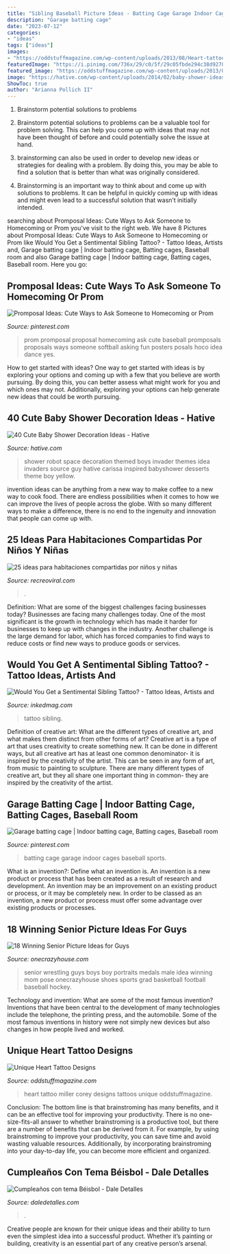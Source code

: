 ```yaml
---
title: "Sibling Baseball Picture Ideas - Batting Cage Garage Indoor Cages Baseball Sports"
description: "Garage batting cage"
date: "2023-07-12"
categories:
- "ideas"
tags: ["ideas"]
images:
- "https://oddstuffmagazine.com/wp-content/uploads/2013/08/Heart-tattoo-designs-4-532x800.jpg"
featuredImage: "https://i.pinimg.com/736x/29/c0/5f/29c05fbde294c38d92785574761bb3a0.jpg"
featured_image: "https://oddstuffmagazine.com/wp-content/uploads/2013/08/Heart-tattoo-designs-4-532x800.jpg"
image: "https://hative.com/wp-content/uploads/2014/02/baby-shower-ideas/robot-baby-shower-idea-4.jpg"
ShowToc: true
author: "Arianna Pollich II"
---
```



1. Brainstorm potential solutions to problems
1. Brainstorm potential solutions to problems can be a valuable tool for problem solving. This can help you come up with ideas that may not have been thought of before and could potentially solve the issue at hand.
2. brainstorming can also be used in order to develop new ideas or strategies for dealing with a problem. By doing this, you may be able to find a solution that is better than what was originally considered.

3. Brainstorming is an important way to think about and come up with solutions to problems. It can be helpful in quickly coming up with ideas and might even lead to a successful solution that wasn’t initially intended.

	

		
searching about Promposal Ideas: Cute Ways to Ask Someone to Homecoming or Prom you've visit to the right web. We have 8 Pictures about Promposal Ideas: Cute Ways to Ask Someone to Homecoming or Prom like Would You Get a Sentimental Sibling Tattoo? - Tattoo Ideas, Artists and, Garage batting cage | Indoor batting cage, Batting cages, Baseball room and also Garage batting cage | Indoor batting cage, Batting cages, Baseball room. Here you go:
		
    
## Promposal Ideas: Cute Ways To Ask Someone To Homecoming Or Prom

<img loading=lazy src="https://i.pinimg.com/736x/20/c8/7f/20c87f31b60150154adb52c392384262.jpg" onerror="this.onerror=null;this.src='https://tse2.mm.bing.net/th?id=OIP.5GiFk6r7vykdJ_TsVHsNEwHaJ4&amp;pid=15.1';" alt="Promposal Ideas: Cute Ways to Ask Someone to Homecoming or Prom">

_Source: pinterest.com_

>prom promposal proposal homecoming ask cute baseball promposals proposals ways someone softball asking fun posters posals hoco idea dance yes. 

	

How to get started with ideas?
One way to get started with ideas is by exploring your options and coming up with a few that you believe are worth pursuing. By doing this, you can better assess what might work for you and which ones may not. Additionally, exploring your options can help generate new ideas that could be worth pursuing.

    
## 40 Cute Baby Shower Decoration Ideas - Hative

<img loading=lazy src="https://hative.com/wp-content/uploads/2014/02/baby-shower-ideas/robot-baby-shower-idea-4.jpg" onerror="this.onerror=null;this.src='https://tse3.mm.bing.net/th?id=OIP.bryQjwEvK-K2WVkPwtMahQHaLH&amp;pid=15.1';" alt="40 Cute Baby Shower Decoration Ideas - Hative">

_Source: hative.com_

>shower robot space decoration themed boys invader themes idea invaders source guy hative carissa inspired babyshower desserts theme boy yellow. 

	

invention ideas can be anything from a new way to make coffee to a new way to cook food. There are endless possibilities when it comes to how we can improve the lives of people across the globe. With so many different ways to make a difference, there is no end to the ingenuity and innovation that people can come up with.

    
## 25 Ideas Para Habitaciones Compartidas Por Niños Y Niñas

<img loading=lazy src="https://www.recreoviral.com/wp-content/uploads/2015/10/Creativas-habitaciones-compartidas-por-niños-y-niñas-21.jpg" onerror="this.onerror=null;this.src='https://tse4.mm.bing.net/th?id=OIP.Zf-aeQBPpA6jU3l9xItlwQHaF2&amp;pid=15.1';" alt="25 ideas para habitaciones compartidas por niños y niñas">

_Source: recreoviral.com_

>. 

	

Definition: What are some of the biggest challenges facing businesses today?
Businesses are facing many challenges today. One of the most significant is the growth in technology which has made it harder for businesses to keep up with changes in the industry. Another challenge is the large demand for labor, which has forced companies to find ways to reduce costs or find new ways to produce goods or services.

    
## Would You Get A Sentimental Sibling Tattoo? - Tattoo Ideas, Artists And

<img loading=lazy src="https://www.inkedmag.com/.image/t_share/MTU5MDMyNzg1Nzc5MjM4Njgw/subling-feat.jpg" onerror="this.onerror=null;this.src='https://tse3.mm.bing.net/th?id=OIP.I0VoVDvgFwwetz5cD5VMUgHaF7&amp;pid=15.1';" alt="Would You Get a Sentimental Sibling Tattoo? - Tattoo Ideas, Artists and">

_Source: inkedmag.com_

>tattoo sibling. 

	

Definition of creative art: What are the different types of creative art, and what makes them distinct from other forms of art?
Creative art is a type of art that uses creativity to create something new. It can be done in different ways, but all creative art has at least one common denominator- it is inspired by the creativity of the artist. This can be seen in any form of art, from music to painting to sculpture. There are many different types of creative art, but they all share one important thing in common- they are inspired by the creativity of the artist.

    
## Garage Batting Cage | Indoor Batting Cage, Batting Cages, Baseball Room

<img loading=lazy src="https://i.pinimg.com/736x/29/c0/5f/29c05fbde294c38d92785574761bb3a0.jpg" onerror="this.onerror=null;this.src='https://tse2.mm.bing.net/th?id=OIP.9QI6GM-cmGWS3vteQJgl2QHaKw&amp;pid=15.1';" alt="Garage batting cage | Indoor batting cage, Batting cages, Baseball room">

_Source: pinterest.com_

>batting cage garage indoor cages baseball sports. 

	

What is an invention?: Define what an invention is.
An invention is a new product or process that has been created as a result of research and development. An invention may be an improvement on an existing product or process, or it may be completely new. In order to be classed as an invention, a new product or process must offer some advantage over existing products or processes.

    
## 18 Winning Senior Picture Ideas For Guys

<img loading=lazy src="https://cdn.onecrazyhouse.com/wp-content/uploads/2016/08/wrestling-pic.jpg" onerror="this.onerror=null;this.src='https://tse3.mm.bing.net/th?id=OIP.XXia7BoHAVwO-Qp_gdNOzwHaLH&amp;pid=15.1';" alt="18 Winning Senior Picture Ideas for Guys">

_Source: onecrazyhouse.com_

>senior wrestling guys boys boy portraits medals male idea winning mom pose onecrazyhouse shoes sports grad basketball football baseball hockey. 

	

Technology and invention: What are some of the most famous invention?
Inventions that have been central to the development of many technologies include the telephone, the printing press, and the automobile. Some of the most famous inventions in history were not simply new devices but also changes in how people lived and worked.

    
## Unique Heart Tattoo Designs

<img loading=lazy src="https://oddstuffmagazine.com/wp-content/uploads/2013/08/Heart-tattoo-designs-4-532x800.jpg" onerror="this.onerror=null;this.src='https://tse2.mm.bing.net/th?id=OIP.n4Ew6oQK4kmHC_Ior7yHLQHaLI&amp;pid=15.1';" alt="Unique Heart Tattoo Designs">

_Source: oddstuffmagazine.com_

>heart tattoo miller corey designs tattoos unique oddstuffmagazine. 

	

Conclusion: The bottom line is that brainstroming has many benefits, and it can be an effective tool for improving your productivity.
There is no one-size-fits-all answer to whether brainstroming is a productive tool, but there are a number of benefits that can be derived from it. For example, by using brainstroming to improve your productivity, you can save time and avoid wasting valuable resources. Additionally, by incorporating brainstroming into your day-to-day life, you can become more efficient and organized.

    
## Cumpleaños Con Tema Béisbol - Dale Detalles

<img loading=lazy src="https://i1.wp.com/www.daledetalles.com/wp-content/uploads/2016/02/beisbol15.jpg" onerror="this.onerror=null;this.src='https://tse2.mm.bing.net/th?id=OIP.1RV1G93AM2w2EYkGCs6hSQHaLG&amp;pid=15.1';" alt="Cumpleaños con tema Béisbol - Dale Detalles">

_Source: daledetalles.com_

>. 

	

Creative people are known for their unique ideas and their ability to turn even the simplest idea into a successful product. Whether it’s painting or building, creativity is an essential part of any creative person’s arsenal.

